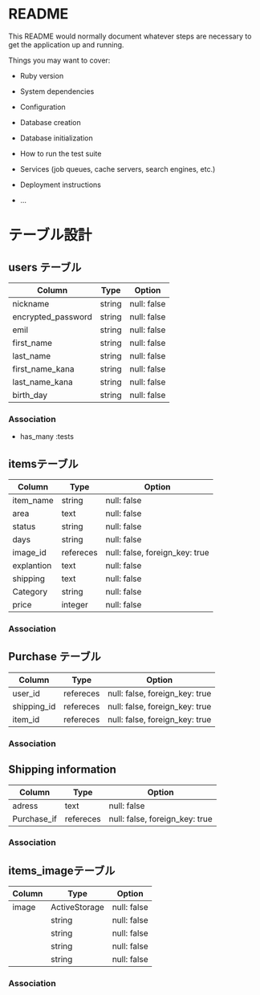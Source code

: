 # README

This README would normally document whatever steps are necessary to get the
application up and running.

Things you may want to cover:

* Ruby version

* System dependencies

* Configuration

* Database creation

* Database initialization

* How to run the test suite

* Services (job queues, cache servers, search engines, etc.)

* Deployment instructions

* ...


# テーブル設計

## users テーブル

| Column            | Type          | Option        |
|------------------ |-------------- |-------------- |
| nickname          | string        | null: false   |  
| encrypted_password| string        | null: false   |  
| emil              | string        | null: false   |  
| first_name        | string        | null: false   |  
| last_name         | string        | null: false   |  
| first_name_kana   | string        |null: false    |
| last_name_kana    | string        |null: false    |
| birth_day         | string        |null: false    |
###   Association
- has_many :tests

 





## itemsテーブル

| Column         | Type         | Option                          |
|----------------|------------- |---------------------------------|
|  item_name     | string       |null: false                      |  
|  area          | text         |null: false                      |  
|  status        | string       |null: false                      |  
|  days          | string       |null: false                      |  
|  image_id      | refereces    |null: false, foreign_key: true   |  
|  explantion    | text         |null: false                      |  
|  shipping      | text         |null: false                      |  
|  Category      | string       |null: false                      |  
|  price         | integer      |null: false                      |  



###   Association

## Purchase テーブル

| Column         | Type        | Option       |
|----------------|-------------|--------------|
|  user_id       | refereces    |null: false, foreign_key: true   | 
|  shipping_id   | refereces    |null: false, foreign_key: true   | 
|  item_id       | refereces    |null: false, foreign_key: true   | 


###   Association


## Shipping information

| Column         | Type        | Option                          |
|----------------|-------------|---------------------------------|
| adress         | text        |null: false                      |  
| Purchase_if    |refereces    |null: false, foreign_key: true   | 


###   Association


## items_imageテーブル

| Column         | Type          | Option       |
|----------------|-------------  |--------------|
|    image       | ActiveStorage |null: false   |  
|                |string         |null: false   |  
|                |string         |null: false   |  
|                |string         |null: false   |  
|                |string         |null: false   |  


###   Association